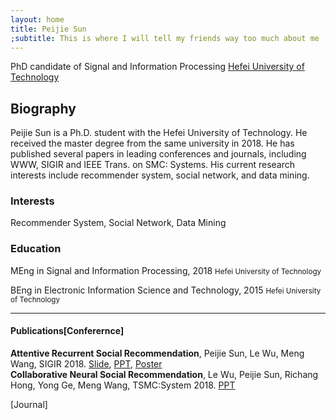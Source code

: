 ```yaml
---
layout: home
title: Peijie Sun
;subtitle: This is where I will tell my friends way too much about me
---
```

PhD candidate of Signal and Information Processing
[Hefei University of Technology](http://www.hfut.edu.cn)

## Biography
Peijie Sun is a Ph.D. student with the Hefei University of Technology. He received the master degree from the same university in 2018. He has published several papers in leading conferences and journals, including WWW, SIGIR and IEEE Trans. on SMC: Systems. His current research interests include recommender system, social network, and data mining.

### Interests
Recommender System, Social Network, Data Mining

### Education
MEng in Signal and Information Processing, 2018
<small>Hefei University of Technology</small>

BEng in Electronic Information Science and Technology, 2015
<small>Hefei University of Technology</small>

------

#### Publications[Conferernce]  
**Attentive Recurrent Social Recommendation**, Peijie Sun, Le Wu, Meng Wang, SIGIR 2018. [Slide](), [PPT](), [Poster]()  
**Collaborative Neural Social Recommendation**, Le Wu, Peijie Sun, Richang Hong, Yong Ge, Meng Wang, TSMC:System 2018. [PPT]()

[Journal]
